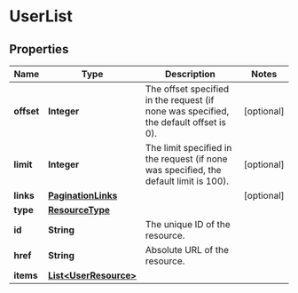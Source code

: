 

# UserList

## Properties

| Name | Type | Description | Notes |
| ------------ | ------------- | ------------- | ------------- |
| **offset** | **Integer** | The offset specified in the request (if none was specified, the default offset is 0).  |  [optional] |
| **limit** | **Integer** | The limit specified in the request (if none was specified, the default limit is 100).  |  [optional] |
| **links** | [**PaginationLinks**](PaginationLinks.md) |  |  [optional] |
| **type** | [**ResourceType**](ResourceType.md) |  |  |
| **id** | **String** | The unique ID of the resource. |  |
| **href** | **String** | Absolute URL of the resource. |  |
| **items** | [**List&lt;UserResource&gt;**](UserResource.md) |  |  |


